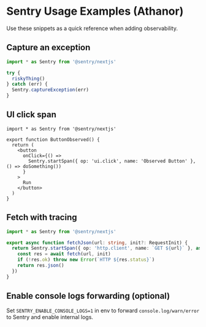 # Sentry Usage Examples (Athanor)

Use these snippets as a quick reference when adding observability.

## Capture an exception

```ts
import * as Sentry from '@sentry/nextjs'

try {
  riskyThing()
} catch (err) {
  Sentry.captureException(err)
}
```

## UI click span

```tsx
import * as Sentry from '@sentry/nextjs'

export function ButtonObserved() {
  return (
    <button
      onClick={() =>
        Sentry.startSpan({ op: 'ui.click', name: 'Observed Button' }, () => doSomething())
      }
    >
      Run
    </button>
  )
}
```

## Fetch with tracing

```ts
import * as Sentry from '@sentry/nextjs'

export async function fetchJson(url: string, init?: RequestInit) {
  return Sentry.startSpan({ op: 'http.client', name: `GET ${url}` }, async () => {
    const res = await fetch(url, init)
    if (!res.ok) throw new Error(`HTTP ${res.status}`)
    return res.json()
  })
}
```

## Enable console logs forwarding (optional)

Set `SENTRY_ENABLE_CONSOLE_LOGS=1` in env to forward `console.log/warn/error` to Sentry and enable internal logs.

